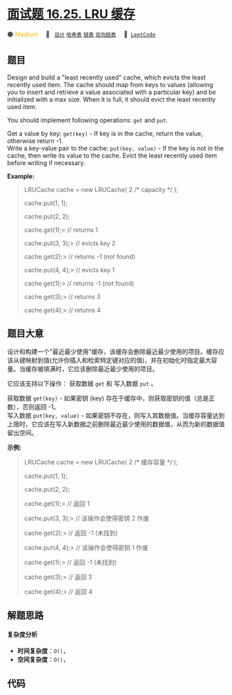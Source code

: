 # [面试题 16.25. LRU 缓存](https://leetcode.cn/problems/lru-cache-lcci)

🟠 <font color=#ffb800>Medium</font>&emsp; 🔖&ensp; [`设计`](/tag/design.md) [`哈希表`](/tag/hash-table.md) [`链表`](/tag/linked-list.md) [`双向链表`](/tag/doubly-linked-list.md)&emsp; 🔗&ensp;[`LeetCode`](https://leetcode.cn/problems/lru-cache-lcci)

## 题目

Design and build a "least recently used" cache, which evicts the least
recently used item. The cache should map from keys to values (allowing you to
insert and retrieve a value associ­ated with a particular key) and be
initialized with a max size. When it is full, it should evict the least
recently used item.

You should implement following operations:  `get` and `put`.

Get a value by key: `get(key)` \- If key is in the cache, return the value,
otherwise return -1.  
Write a key-value pair to the cache: `put(key, value)` \- If the key is not in
the cache, then write its value to the cache. Evict the least recently used
item before writing if necessary.

**Example:**

> 
> 
> 
> 
> 
> LRUCache cache = new LRUCache( 2 /* capacity */ );
> 
> 
> 
> cache.put(1, 1);
> 
> cache.put(2, 2);
> 
> cache.get(1);> 
>    // returns 1
> 
> cache.put(3, 3);> 
> // evicts key 2
> 
> cache.get(2);> 
>    // returns -1 (not found)
> 
> cache.put(4, 4);> 
> // evicts key 1
> 
> cache.get(1);> 
>    // returns -1 (not found)
> 
> cache.get(3);> 
>    // returns 3
> 
> cache.get(4);> 
>    // returns 4
> 
> 


## 题目大意

设计和构建一个"最近最少使用"缓存，该缓存会删除最近最少使用的项目。缓存应该从键映射到值(允许你插入和检索特定键对应的值)，并在初始化时指定最大容量。当缓存被填满时，它应该删除最近最少使用的项目。

它应该支持以下操作： 获取数据 `get` 和 写入数据 `put` 。

获取数据 `get(key)` \- 如果密钥 (key) 存在于缓存中，则获取密钥的值（总是正数），否则返回 -1。  
写入数据 `put(key, value)` \-
如果密钥不存在，则写入其数据值。当缓存容量达到上限时，它应该在写入新数据之前删除最近最少使用的数据值，从而为新的数据值留出空间。

**示例:**

> 
> 
> 
> 
> 
> LRUCache cache = new LRUCache( 2 /* 缓存容量 */ );
> 
> 
> 
> cache.put(1, 1);
> 
> cache.put(2, 2);
> 
> cache.get(1);> 
>    // 返回  1
> 
> cache.put(3, 3);> 
> // 该操作会使得密钥 2 作废
> 
> cache.get(2);> 
>    // 返回 -1 (未找到)
> 
> cache.put(4, 4);> 
> // 该操作会使得密钥 1 作废
> 
> cache.get(1);> 
>    // 返回 -1 (未找到)
> 
> cache.get(3);> 
>    // 返回  3
> 
> cache.get(4);> 
>    // 返回  4
> 
> 


## 解题思路

#### 复杂度分析

- **时间复杂度**：`O()`，
- **空间复杂度**：`O()`，

## 代码

```javascript

```